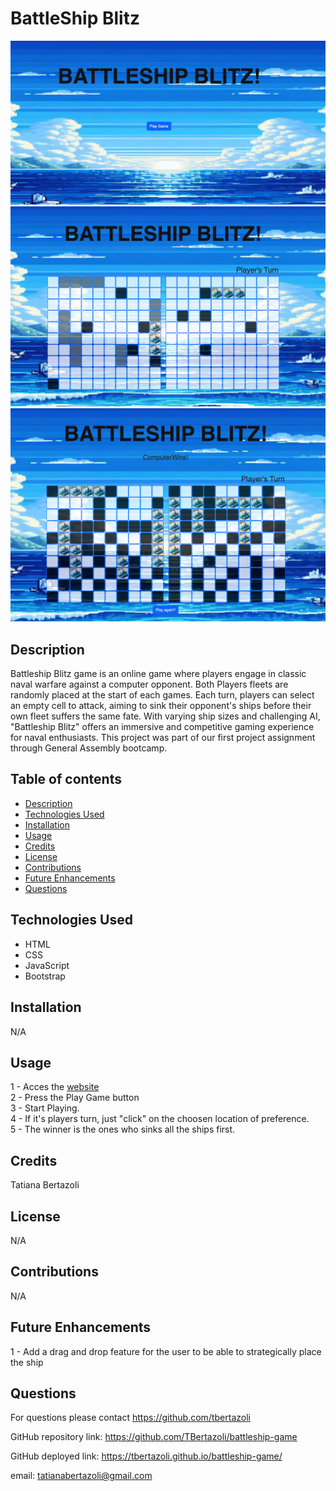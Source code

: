 # BattleShip Blitz

<img src="assets/images/image1.png">

<img src="assets/images/image2.png">

<img src="assets/images/image3.png">

## Description

Battleship Blitz game is an online game where players engage in classic naval warfare against a computer opponent. Both Players fleets are randomly placed at the start of each games. Each turn, players can select an empty cell to attack, aiming to sink their opponent's ships before their own fleet suffers the same fate. With varying ship sizes and challenging AI, "Battleship Blitz" offers an immersive and competitive gaming experience for naval enthusiasts.
This project was part of our first project assignment through General Assembly bootcamp.

## Table of contents

- [Description](#description)
- [Technologies Used](#technologies-used)
- [Installation](#installation)
- [Usage](#usage)
- [Credits](#credits)
- [License](#license)
- [Contributions](#contributions)
- [Future Enhancements](#future-enhancements)
- [Questions](#questions)

## Technologies Used

- HTML
- CSS
- JavaScript
- Bootstrap

## Installation

N/A

## Usage

1 - Acces the [website](https://tbertazoli.github.io/battleship-game/)  
2 - Press the Play Game button  
3 - Start Playing.  
4 - If it's players turn, just "click" on the choosen location of preference.  
5 - The winner is the ones who sinks all the ships first.

## Credits

Tatiana Bertazoli

## License

N/A

## Contributions

N/A

## Future Enhancements

1 - Add a drag and drop feature for the user to be able to strategically place the ship

## Questions

For questions please contact https://github.com/tbertazoli

GitHub repository link: https://github.com/TBertazoli/battleship-game

GitHub deployed link: https://tbertazoli.github.io/battleship-game/

email: tatianabertazoli@gmail.com
